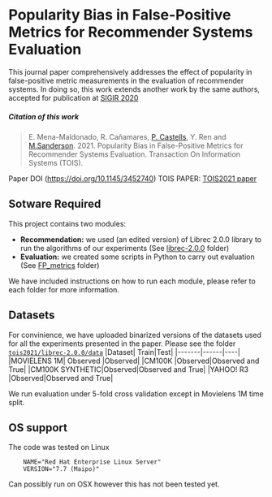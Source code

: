 # Popularity Bias in False-Positive Metrics for Recommender Systems Evaluation 

This journal paper comprehensively addresses the effect of popularity in false-positive metric measurements in the evaluation of recommender systems.  In doing so, this work extends another work by the same authors, accepted for publication at [SIGIR 2020](https://github.com/elikary/sigir2020)

##### Citation of this work
> E. Mena-Maldonado, R. Cañamares, [P. Castells](http://ir.ii.uam.es/castells), Y. Ren and [M.Sanderson](http://marksanderson.org). 2021. Popularity Bias in False-Positive Metrics for Recommender Systems Evaluation. Transaction On Information Systems (TOIS).

Paper DOI (https://doi.org/10.1145/3452740)
TOIS PAPER: [TOIS2021 paper](https://github.com/elikary/tois2021/blob/main/paper/TOIS_paper_on_false_positive_metrics.pdf)

## Sotware Required
This project contains two modules:
- **Recommendation:** we used (an edited version) of Librec 2.0.0 library to run the algorithms of our experiments (See [librec-2.0.0](https://github.com/elikary/tois2021/tree/main/librec-2.0.0) folder)
- **Evaluation:** we created some scripts in Python to carry out evaluation (See [FP_metrics](https://github.com/elikary/tois2021/tree/main/FP_metrics) folder)

We have included instructions on how to run each module, please refer to each folder for more information.

## Datasets 
For convinience, we have uploaded binarized versions of the datasets used for all the experiments presented in the paper.  Please see the folder  [`tois2021/librec-2.0.0/data`](https://github.com/elikary/tois2021/tree/main/tois2021/librec-2.0.0/data) 
|Dataset| Train|Test|
|-------|------|----|
|MOVIELENS 1M| Observed |Observed|
|CM100K |Observed|Observed and True|
|CM100K SYNTHETIC|Observed|Observed and True|
|YAHOO! R3 |Observed|Observed and True|

We run evaluation under 5-fold cross validation except in Movielens 1M time split.

## OS support
The code was tested on Linux

        NAME="Red Hat Enterprise Linux Server"
        VERSION="7.7 (Maipo)"
        
Can possibly run on OSX however this has not been tested yet.











